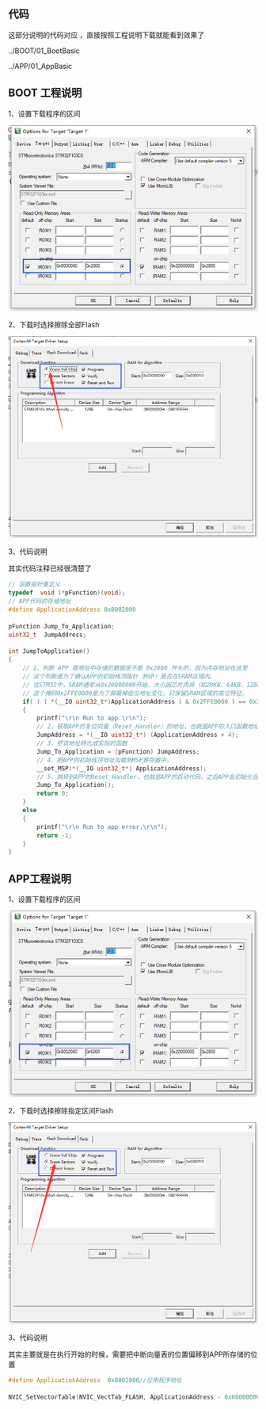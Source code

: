 ## 代码

这部分说明的代码对应 ，直接按照工程说明下载就能看到效果了

../BOOT/01_BootBasic

../APP/01_AppBasic

## BOOT 工程说明

1、设置下载程序的区间

![image-20250825235032056](image/01_基本的BootLoader尝试/image-20250825235032056.png)

2、下载时选择擦除全部Flash

![image-20250825235112328](image/01_基本的BootLoader尝试/image-20250825235112328.png)

3、代码说明

其实代码注释已经很清楚了

```c
// 函数指针重定义
typedef  void (*pFunction)(void);
// APP代码的存储地址
#define ApplicationAddress 0x8002000

pFunction Jump_To_Application;
uint32_t  JumpAddress;

int JumpToApplication() 
{
	// 1、判断 APP 首地址中存储的数据是不是 0x2000 开头的，因为内存地址在这里
	// 这个判断是为了确认APP的初始栈顶指针（MSP）是否在SRAM区域内。
    // 在STM32中，SRAM通常从0x20000000开始，大小因芯片而异（如20KB、64KB、128KB等）。
    // 这个掩码0x2FFE0000是为了屏蔽掉低位地址变化，只保留SRAM区域的高位特征。
	if( ( ( *(__IO uint32_t*)ApplicationAddress ) & 0x2FFE0000 ) == 0x20000000 )
	{   
		printf("\r\n Run to app.\r\n");
		// 2、获取APP的复位向量（Reset_Handler）的地址，也就是APP的入口函数地址，
		JumpAddress = *(__IO uint32_t*) (ApplicationAddress + 4);
		// 3、把该地址转化成实际的函数
		Jump_To_Application = (pFunction) JumpAddress;
		// 4、把APP的初始栈顶地址加载到MSP寄存器中。
		__set_MSP(*(__IO uint32_t*) ApplicationAddress);
		// 5、跳转到APP的Reset_Handler，也就是APP的启动代码，之后APP会初始化自己的系统、调用main()。
		Jump_To_Application();
		return 0;
	}
	else
	{
		printf("\r\n Run to app error.\r\n");
		return -1;
	}
}
```

## APP工程说明

1、设置下载程序的区间

![image-20250825235238952](image/01_基本的BootLoader尝试/image-20250825235238952.png)

2、下载时选择擦除指定区间Flash

![image-20250825235310177](image/01_基本的BootLoader尝试/image-20250825235310177.png)

3、代码说明

其实主要就是在执行开始的时候，需要把中断向量表的位置偏移到APP所存储的位置

```c
#define ApplicationAddress  0x8002000//应用程序地址

NVIC_SetVectorTable(NVIC_VectTab_FLASH, ApplicationAddress - 0x08000000);
```

